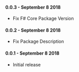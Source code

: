 #### 0.0.3 - September 8 2018
* Fix F# Core Package Version

#### 0.0.2 - September 8 2018
* Fix Package Description

#### 0.0.1 - September 8 2018
* Initial release